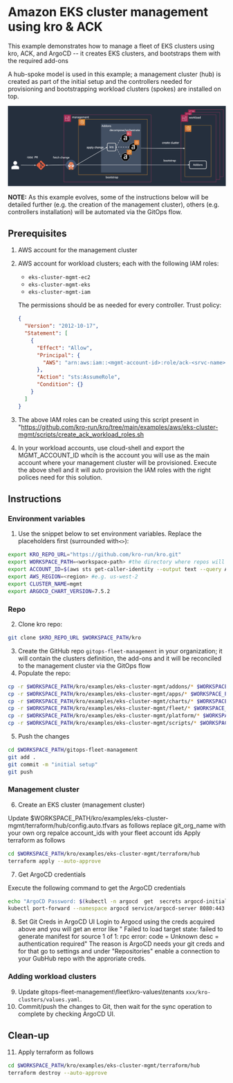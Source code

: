 # Amazon EKS cluster management using kro & ACK

This example demonstrates how to manage a fleet of EKS clusters using kro, ACK,
and ArgoCD -- it creates EKS clusters, and bootstraps them with the required
add-ons

A hub-spoke model is used in this example; a management cluster (hub) is created
as part of the initial setup and the controllers needed for provisioning and
bootstrapping workload clusters (spokes) are installed on top.

![EKS cluster management using kro & ACK](docs/eks-cluster-mgmt-central.drawio.png)

**NOTE:** As this example evolves, some of the instructions below will be
detailed further (e.g. the creation of the management cluster), others (e.g.
controllers installation) will be automated via the GitOps flow.

## Prerequisites

1. AWS account for the management cluster
2. AWS account for workload clusters; each with the following IAM roles:

   - `eks-cluster-mgmt-ec2`
   - `eks-cluster-mgmt-eks`
   - `eks-cluster-mgmt-iam`

   The permissions should be as needed for every controller. Trust policy:

   ```json
   {
     "Version": "2012-10-17",
     "Statement": [
       {
         "Effect": "Allow",
         "Principal": {
           "AWS": "arn:aws:iam::<mgmt-account-id>:role/ack-<srvc-name>-controller"
         },
         "Action": "sts:AssumeRole",
         "Condition": {}
       }
     ]
   }
   ```
3. The above IAM roles can be created using this script present in "https://github.com/kro-run/kro/tree/main/examples/aws/eks-cluster-mgmt/scripts/create_ack_workload_roles.sh

4. In your workload accounts, use cloud-shell and export the MGMT_ACCOUNT_ID whcih is the account you will use as the main account where your management cluster will be provisioned. Execute the above shell and it will auto provision the IAM roles with the right polices need for this solution.

## Instructions

### Environment variables

1. Use the snippet below to set environment variables. Replace the placeholders
   first (surrounded with`<>`):

```sh
export KRO_REPO_URL="https://github.com/kro-run/kro.git"
export WORKSPACE_PATH=<workspace-path> #the directory where repos will be cloned e.g. ~/environment
export ACCOUNT_ID=$(aws sts get-caller-identity --output text --query Account)
export AWS_REGION=<region> #e.g. us-west-2
export CLUSTER_NAME=mgmt
export ARGOCD_CHART_VERSION=7.5.2
```

### Repo

2. Clone kro repo:

```sh
git clone $KRO_REPO_URL $WORKSPACE_PATH/kro
```
3. Create the GitHub repo `gitops-fleet-management` in your organization; it will contain
   the clusters definition, the add-ons and it will be reconciled to the management cluster
   via the GitOps flow
4. Populate the repo:

```sh
cp -r $WORKSPACE_PATH/kro/examples/eks-cluster-mgmt/addons/* $WORKSPACE_PATH/gitops-fleet-management/addons
cp -r $WORKSPACE_PATH/kro/examples/eks-cluster-mgmt/apps/* $WORKSPACE_PATH/gitops-fleet-management/apps
cp -r $WORKSPACE_PATH/kro/examples/eks-cluster-mgmt/charts/* $WORKSPACE_PATH/gitops-fleet-management/charts
cp -r $WORKSPACE_PATH/kro/examples/eks-cluster-mgmt/fleet/* $WORKSPACE_PATH/gitops-fleet-management/fleet
cp -r $WORKSPACE_PATH/kro/examples/eks-cluster-mgmt/platform/* $WORKSPACE_PATH/gitops-fleet-management/platform
cp -r $WORKSPACE_PATH/kro/examples/eks-cluster-mgmt/scripts/* $WORKSPACE_PATH/gitops-fleet-management/scripts

```

5. Push the changes

```sh
cd $WORKSPACE_PATH/gitops-fleet-management
git add .
git commit -m "initial setup"
git push

```

### Management cluster

6. Create an EKS cluster (management cluster)

Update $WORKSPACE_PATH/kro/examples/eks-cluster-mgmt/terraform/hub/config.auto.tfvars as follows
replace git_org_name with your own org
repalce account_ids with your fleet account ids
Apply terraform as follows
```sh
cd $WORKSPACE_PATH/kro/examples/eks-cluster-mgmt/terraform/hub
terraform apply --auto-approve
```
7. Get ArgoCD credentials

Execute the following command to get the ArgoCD credentials

```sh
echo "ArgoCD Password: $(kubectl -n argocd  get  secrets argocd-initial-admin-secret --template="{{index .data.password | base64decode}}")"
kubectl port-forward --namespace argocd service/argocd-server 8080:443
```

8. Set Git Creds in ArgoCD UI
Login to Argocd using the creds acquired above and you will get an error like " Failed to load target state: failed to generate manifest for source 1 of 1: rpc error: code = Unknown desc = authentication required"
The reason is ArgoCD needs your git creds and for that go to settings and under "Repositories" enable a connection to your GubHub repo with the approriate creds. 

### Adding workload clusters

9. Update gitops-fleet-management\fleet\kro-values\tenants
    `xxx/kro-clusters/values.yaml`.
10. Commit/push the changes to Git, then wait for the sync operation to complete by checking ArgoCD UI.


## Clean-up

11. Apply terraform as follows

```sh
cd $WORKSPACE_PATH/kro/examples/eks-cluster-mgmt/terraform/hub
terraform destroy --auto-approve
```